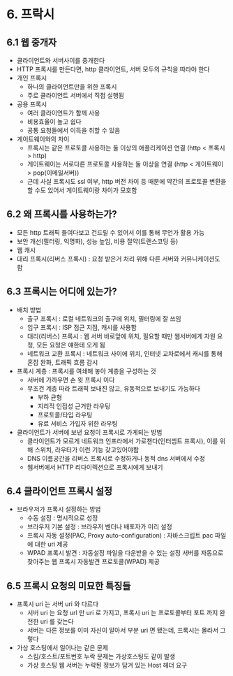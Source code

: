 # 6. 프락시

## 6.1 웹 중개자
- 클라이언트와 서버사이를 중개한다
- HTTP 프록시를 만든다면, http 클라이언트, 서버 모두의 규칙을 따라야 한다
- 개인 프록시
  - 하나의 클라이언트만을 위한 프록시
  - 주로 클라이언트 서버에서 직접 실행됨 
- 공용 프록시
  - 여러 클라이언트가 함께 사용
  - 비용효율이 높고 쉽다
  - 공통 요청들에서 이득을 취할 수 있음
- 게이트웨이와의 차이
  - 프록시는 같은 프로토콜 사용하는 둘 이상의 애플리케이션 연결 (http < 프록시 > http)
  - 게이트웨이는 서로다른 프로토콜 사용하는 둘 이상을 연결 (http < 게이트웨이 > pop(이메일서버))
  - 근데 사실 프록시도 ssl 여부, http 버전 차이 등 때문에 약간의 프로토콜 변환을 할 수도 있어서 게이트웨이랑 차이가 모호함
## 6.2 왜 프록시를 사용하는가?
- 모든 http 트래픽 들여다보고 건드릴 수 있어서 이를 통해 무언가 활용 가능
- 보안 개선(필터링, 익명화), 성능 높임, 비용 절약(트랜스코딩 등)
- 웹 캐시
- 대리 프록시(리버스 프록시) : 요청 받은거 처리 위해 다른 서버와 커뮤니케이션도 함

## 6.3 프록시는 어디에 있는가?
- 배치 방법
  - 출구 프록시 : 로컬 네트워크의 출구에 위치, 필터링에 잘 쓰임
  - 입구 프록시 : ISP 접근 지점, 캐시를 사용함
  - 대리(리버스) 프록시 : 웹 서버 바로앞에 위치, 필요할 때만 웹서버에게 자원 요청, 모든 요청은 얘한테 오게 됨
  - 네트워크 교환 프록시 : 네트워크 사이에 위치, 인터넷 교차로에서 캐시를 통해 혼잡 완화, 트래픽 흐름 감시
- 프록시 계층 : 프록시를 여쇄해 놓아 계층을 구성하는 것
  - 서버에 가까우면 손 윗 프록시 이다
  - 무조건 계층 따라 트래픽 보내진 않고, 유동적으로 보내기도 가능하다
    - 부하 균형
    - 지리적 인접성 근거한 라우팅
    - 프로토콜/타입 라우팅
    - 유료 서비스 가입자 위한 라우팅
- 클라이언트가 서버에 보낸 요청이 프록시로 가게되는 방법
  - 클라이언트가 모르게 네트워크 인프라에서 가로챈다(인터셉트 프록시), 이를 위해 스위치, 라우터가 이런 기능 갖고있어야함
  - DNS 이름공간을 리버스 프록시로 수정하거나 동적 dns 서버에서 수정
  - 웹서버에서 HTTP 리다이렉션으로 프록시에게 보내기
## 6.4 클라이언트 프록시 설정        
- 브라우저가 프록시 설정하는 방법
  - 수동 설정 : 명시적으로 성정
  - 브라우저 기본 설정 : 브라우저 벤더나 배포자가 미리 설정
  - 프록시 자동 설정(PAC, Proxy auto-configuration) : 자바스크립트 pac 파일에 대한 uri 제공
  - WPAD 프록시 발견 : 자동설정 파일을 다운받을 수 있는 설정 서버를 자동으로 찾아주는 웹 프록시 자동발견 프로토콜(WPAD) 제공
## 6.5 프록시 요청의 미묘한 특징들
- 프록시 uri 는 서버 uri 와 다르다
  - 서버 uri 는 요청 url 만 uri 로 가지고, 프록시 uri 는 프로토콜부터 포트 까지 완전한 uri 를 갖는다
  - 서버는 다른 정보를 이미 자신이 알아서 부분 uri 면 됐는데, 프록시는 몰라서 그렇다
- 가상 호스팅에서 일어나는 같은 문제
  - 스킴/호스트/포트번호 누락 문제는 가상호스팅도 같이 발생
  - 가상 호스팅 웹 서버는 누락된 정보가 담겨 있는 Host 헤더 요구   
